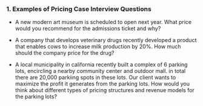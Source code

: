 ### 1. Examples of Pricing Case Interview Questions

- A new modern art museum is scheduled to open next year. What price would you recommend for the admissions ticket and why?

- A company that develops veterinary drugs recently developed a product that enables cows to increase milk production by 20%. How much should the company price for the drug?

- A local municipality in california recently built a complex of 6 parking lots, encircling a nearby community center and outdoor mall. in total there are 20,000 parkiing spots in these lots. Our client wants to maximize the profit it generates from the parking lots. How would you think about different types of pricing structures and revenue models for the parking lots?


